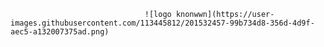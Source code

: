                                   ![logo knonwwn](https://user-images.githubusercontent.com/113445812/201532457-99b734d8-356d-4d9f-aec5-a132007375ad.png)
